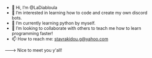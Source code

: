 - 👋 Hi, I’m @LaDiabloula
- 👀 I’m interested in learning how to code and create my own discord bots.
- 🌱 I’m currently learning python by myself.
- 💞️ I’m looking to collaborate with others to teach me how to learn programming faster!
- 📫 How to reach me: stavrakidou.g@yahoo.com

---> Nice to meet you y'all!
